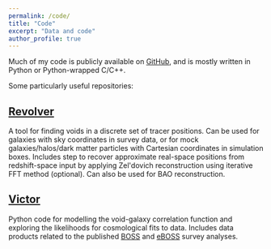 ```yaml
---
permalink: /code/
title: "Code"
excerpt: "Data and code"
author_profile: true
---
```


Much of my code is publicly available on [GitHub](https://github.com/seshnadathur), and is mostly written in Python or Python-wrapped C/C++.

Some particularly useful repositories:

[Revolver](https://github.com/seshnadathur/Revolver)
------
A tool for finding voids in a discrete set of tracer positions. Can be used for galaxies with sky coordinates in survey
data, or for mock galaxies/halos/dark matter particles with Cartesian coordinates in simulation boxes. Includes step to
recover approximate real-space positions from redshift-space input by applying Zel'dovich reconstruction using
iterative FFT method (optional). Can also be used for BAO reconstruction.

[Victor](https://github.com/seshnadathur/victor)
-----
Python code for modelling the void-galaxy correlation function and exploring the likelihoods for cosmological fits to
data. Includes data products related to the published [BOSS](https://arxiv.org/abs/1904.01030) and [eBOSS](https://arxiv.org/abs/2008.06060) survey analyses.
